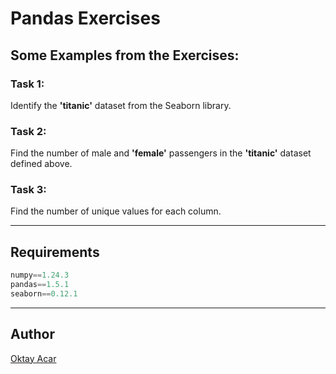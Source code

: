 # Pandas Exercises

## Some Examples from the Exercises:

### Task 1: 
Identify the **'titanic'** dataset from the Seaborn library.

### Task 2: 
Find the number of male and **'female'** passengers in the **'titanic'** dataset defined above.

### Task 3: 
Find the number of unique values ​​for each column.

---

## Requirements
~~~python
numpy==1.24.3
pandas==1.5.1
seaborn==0.12.1
~~~

---

## Author
[Oktay Acar](https://github.com/oktay-acar)